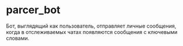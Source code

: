# parcer_bot
Бот, выглядящий как пользователь, отправляет личные сообщения, когда в отслеживаемых чатах появляются сообщения с ключевыми словами.
